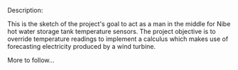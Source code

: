 Description:

This is the sketch of the project's goal to act as a man in the middle for Nibe hot water storage tank temperature sensors.
The project objective is to override temperature readings to implement a calculus which makes use of forecasting electricity produced by a wind turbine.

More to follow...
